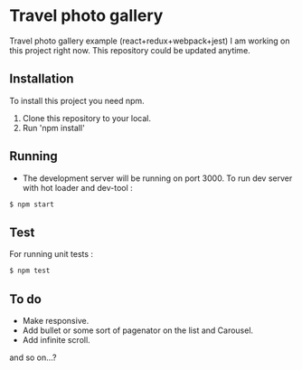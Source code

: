 # Travel photo gallery
Travel photo gallery example (react+redux+webpack+jest)
I am working on this project right now.
This repository could be updated anytime.

## Installation

To install this project you need npm.

1. Clone this repository to your local.
2. Run 'npm install'

## Running

- The development server will be running on port 3000. To run dev server with hot loader and dev-tool :

```bash
$ npm start
```

## Test

For running unit tests :
```bash
$ npm test
```

## To do

* Make responsive.
* Add bullet or some sort of pagenator on the list and Carousel.
* Add infinite scroll.

and so on...?
